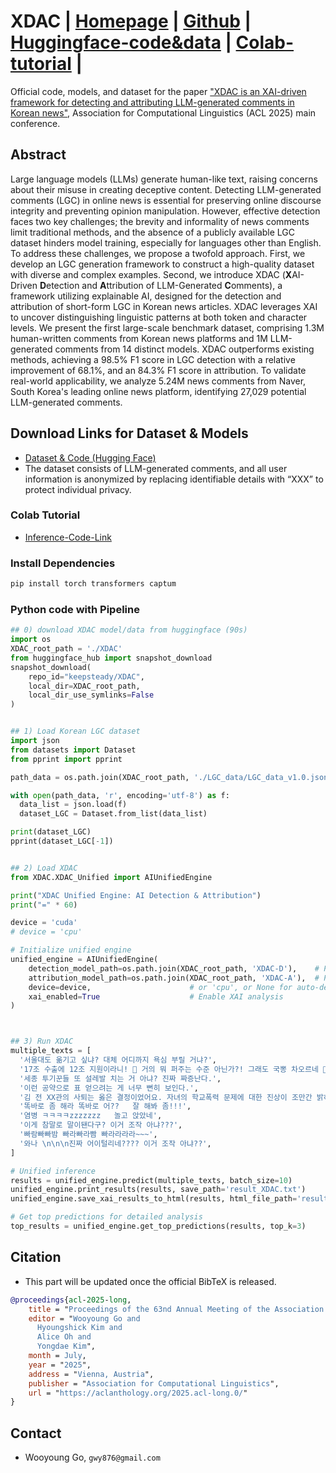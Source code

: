 # XDAC | [Homepage](https://www.bllossom.ai/) | [Github](https://github.com/airobotlab/XDAC) | [Huggingface-code&data](https://huggingface.co/keepsteady/XDAC) | [Colab-tutorial](https://colab.research.google.com/drive/1n-JjAhUFIIFNYuBCHqxbdaJyyx93yXpK?usp=sharing) |

Official code, models, and dataset for the paper ["XDAC is an XAI-driven framework for detecting and attributing LLM-generated comments in Korean news"](https://github.com/airobotlab/XDAC/blob/main/paper/250611_XDAC_ACL2025_camera_ready.pdf), Association for Computational Linguistics (ACL 2025) main conference.

## Abstract
Large language models (LLMs) generate human-like text, raising concerns about their misuse in creating deceptive content. Detecting LLM-generated comments (LGC) in online news is essential for preserving online discourse integrity and preventing opinion manipulation. However, effective detection faces two key challenges; the brevity and informality of news comments limit traditional methods, and the absence of a publicly available LGC dataset hinders model training, especially for languages other than English. To address these challenges, we propose a twofold approach. First, we develop an LGC generation framework to construct a high-quality dataset with diverse and complex examples. Second, we introduce XDAC (**X**AI-Driven **D**etection and **A**ttribution of LLM-Generated **C**omments), a framework utilizing explainable AI, designed for the detection and attribution of short-form LGC in Korean news articles. XDAC leverages XAI to uncover distinguishing linguistic patterns at both token and character levels. We present the first large-scale benchmark dataset, comprising 1.3M human-written comments from Korean news platforms and 1M LLM-generated comments from 14 distinct models. XDAC outperforms existing methods, achieving a 98.5\% F1 score in LGC detection with a relative improvement of 68.1\%, and an 84.3\% F1 score in attribution. To validate real-world applicability, we analyze 5.24M news comments from Naver, South Korea's leading online news platform, identifying 27,029 potential LLM-generated comments.


## Download Links for Dataset & Models
- [Dataset & Code (Hugging Face)](https://huggingface.co/keepsteady/XDAC)
- The dataset consists of LLM-generated comments, and all user information is anonymized by replacing identifiable details with “XXX” to protect individual privacy.

### Colab Tutorial
 - [Inference-Code-Link](https://colab.research.google.com/drive/1n-JjAhUFIIFNYuBCHqxbdaJyyx93yXpK?usp=sharing)

### Install Dependencies
```bash
pip install torch transformers captum
```

### Python code with Pipeline
```python
## 0) download XDAC model/data from huggingface (90s)
import os
XDAC_root_path = './XDAC'
from huggingface_hub import snapshot_download
snapshot_download(
    repo_id="keepsteady/XDAC",
    local_dir=XDAC_root_path,
    local_dir_use_symlinks=False
)


## 1) Load Korean LGC dataset
import json
from datasets import Dataset
from pprint import pprint

path_data = os.path.join(XDAC_root_path, './LGC_data/LGC_data_v1.0.json')

with open(path_data, 'r', encoding='utf-8') as f:
  data_list = json.load(f)
  dataset_LGC = Dataset.from_list(data_list)

print(dataset_LGC)
pprint(dataset_LGC[-1])


## 2) Load XDAC
from XDAC.XDAC_Unified import AIUnifiedEngine

print("XDAC Unified Engine: AI Detection & Attribution")
print("=" * 60)

device = 'cuda'
# device = 'cpu'

# Initialize unified engine
unified_engine = AIUnifiedEngine(
    detection_model_path=os.path.join(XDAC_root_path, 'XDAC-D'),    # Path to XDAC-D model
    attribution_model_path=os.path.join(XDAC_root_path, 'XDAC-A'),  # Path to XDAC-A model
    device=device,                      # or 'cpu', or None for auto-detection
    xai_enabled=True                    # Enable XAI analysis
)



## 3) Run XDAC
multiple_texts = [
  '서울대도 옮기고 싶냐? 대체 어디까지 욕심 부릴 거냐?',
  '17조 수출에 12조 지원이라니! 🤔 거의 뭐 퍼주는 수준 아닌가?! 그래도 국뽕 차오르네 🤣',
  '세종 투기꾼들 또 설레발 치는 거 아냐? 진짜 짜증난다.',
  '이런 공약으로 표 얻으려는 게 너무 뻔히 보인다.',
  '김 전 XX관의 사퇴는 옳은 결정이었어요. 자녀의 학교폭력 문제에 대한 진상이 조만간 밝혀지길 바라요.',
  '똑바로 좀 해라 똑바로 어??   잘 해봐 좀!!!',
  '염병 ㅋㅋㅋㅋzzzzzzz   놀고 앉았네',
  '이게 참말로 말이됀다구? 이거 조작 아냐???',
  '빠람빠빠밤 빠라빠라빰 빠라라라라~~~',
  '와나 \n\n\n진짜 어이털리네???? 이거 조작 아냐??',
]

# Unified inference
results = unified_engine.predict(multiple_texts, batch_size=10)
unified_engine.print_results(results, save_path='result_XDAC.txt')
unified_engine.save_xai_results_to_html(results, html_file_path='result_XDAC.html')

# Get top predictions for detailed analysis
top_results = unified_engine.get_top_predictions(results, top_k=3)
```

## Citation
- This part will be updated once the official BibTeX is released.
```bibtex
@proceedings{acl-2025-long,
    title = "Proceedings of the 63nd Annual Meeting of the Association for Computational Linguistics (Volume 1: Long Papers)",
    editor = "Wooyoung Go and
      Hyoungshick Kim and
      Alice Oh and
      Yongdae Kim",
    month = July,
    year = "2025",
    address = "Vienna, Austria",
    publisher = "Association for Computational Linguistics",
    url = "https://aclanthology.org/2025.acl-long.0/"
}
```

## Contact
 - Wooyoung Go, `gwy876@gmail.com`

